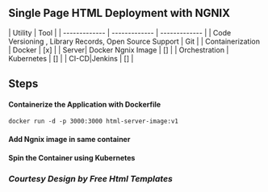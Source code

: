 ## Single Page HTML Deployment with NGNIX



| Utility | Tool |
| ------------- | ------------- | ------------- |
| Code Versioning , Library Records, Open Source Support | Git | 
| Containerization | Docker | [x] |
| Server| Docker Ngnix Image | [] |
| Orchestration | Kubernetes | [] |
| CI-CD|Jenkins | [] |

## Steps 
 #### Containerize the Application with Dockerfile 
    docker run -d -p 3000:3000 html-server-image:v1
 #### Add Ngnix image in same container
 #### Spin the Container using Kubernetes

### ***Courtesy Design by Free Html Templates***